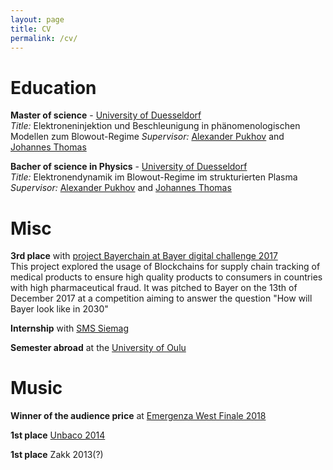 ```yaml
---
layout: page
title: CV
permalink: /cv/
---
```


# Education

__Master of science__ - [University of Duesseldorf](https://www.uni-duesseldorf.de/home/startseite.html)  
*Title:* Elektroneninjektion und Beschleunigung in phänomenologischen Modellen zum Blowout-Regime
*Supervisor:* [Alexander Pukhov](http://pukhov.tp1.hhu.de/) and [Johannes Thomas](https://www.researchgate.net/profile/Johannes_Thomas)


__Bacher of science in Physics__ - [University of Duesseldorf](https://www.uni-duesseldorf.de/home/startseite.html)  
*Title:* Elektronendynamik im Blowout-Regime im strukturierten Plasma  
*Supervisor:* [Alexander Pukhov](http://pukhov.tp1.hhu.de/) and [Johannes Thomas](https://www.researchgate.net/profile/Johannes_Thomas)

# Misc

__3rd place__ with [project Bayerchain at Bayer digital challenge 2017](https://twitter.com/BayerKarriere/status/940991035970408449)  
This project explored the usage of Blockchains for supply chain tracking of medical products to ensure high quality products to consumers in countries with high pharmaceutical fraud. It was pitched to Bayer on the 13th of December 2017 at a competition aiming to answer the question "How will Bayer look like in 2030"

__Internship__ with [SMS Siemag](https://www.sms-group.com/)

__Semester abroad__ at the [University of Oulu](https://www.oulu.fi/university/)

# Music

__Winner of the audience price__ at [Emergenza West Finale 2018](https://www.emergenzafestival.de/news/gro%C3%9Fes-westdeutschlandfinale-in-k%C3%B6ln)

__1st place__ [Unbaco 2014](http://www.unbaco.net/?p=1853)

__1st place__ Zakk 2013(?)
